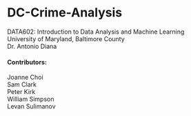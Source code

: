 # DC-Crime-Analysis

DATA602: Introduction to Data Analysis and Machine Learning\
University of Maryland, Baltimore County\
Dr. Antonio Diana

#### Contributors:
Joanne Choi\
Sam Clark\
Peter Kirk\
William Simpson\
Levan Sulimanov
